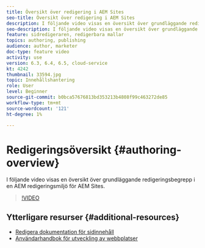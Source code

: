 ```yaml
---
title: Översikt över redigering i AEM Sites
seo-title: Översikt över redigering i AEM Sites
description: I följande video visas en översikt över grundläggande redigeringsbegrepp i en AEM författarmiljö. Den använder platskonsolen som grund.
seo-description: I följande video visas en översikt över grundläggande redigeringsbegrepp i en AEM författarmiljö. Den använder platskonsolen som grund.
feature: sidredigeraren, redigerbara mallar
topics: authoring, publishing
audience: author, marketer
doc-type: feature video
activity: use
version: 6.3, 6.4, 6.5, cloud-service
kt: 4242
thumbnail: 33594.jpg
topic: Innehållshantering
role: User
level: Beginner
source-git-commit: b0bca57676813bd353213b4808f99c463272de85
workflow-type: tm+mt
source-wordcount: '121'
ht-degree: 1%

---
```



# Redigeringsöversikt {#authoring-overview}

I följande video visas en översikt över grundläggande redigeringsbegrepp i en AEM redigeringsmiljö för AEM Sites.

>[!VIDEO](https://video.tv.adobe.com/v/33594?quality=12&learn=on)

## Ytterligare resurser {#additional-resources}

* [Redigera dokumentation för sidinnehåll](https://docs.adobe.com/content/help/en/experience-manager-cloud-service/sites/authoring/fundamentals/editing-content.html)
* [Användarhandbok för utveckling av webbplatser](https://docs.adobe.com/content/help/en/experience-manager-65/authoring/home.html?topic=/experience-manager/6-5/sites/authoring/morehelp/page-authoring.ug.js)

